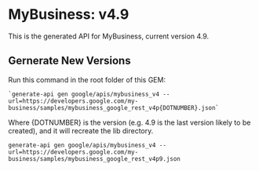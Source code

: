 # MyBusiness: v4.9

This is the generated API for MyBusiness, current version 4.9.

## Gernerate New Versions

Run this command in the root folder of this GEM:

    `generate-api gen google/apis/mybusiness_v4 --url=https://developers.google.com/my-business/samples/mybusiness_google_rest_v4p{DOTNUMBER}.json`

Where {DOTNUMBER} is the version (e.g. 4.9 is the last version likely to be created), and it will recreate the lib directory.

`generate-api gen google/apis/mybusiness_v4 --url=https://developers.google.com/my-business/samples/mybusiness_google_rest_v4p9.json`
